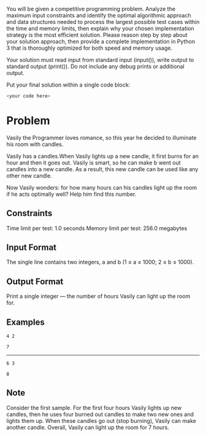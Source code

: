 You will be given a competitive programming problem.
Analyze the maximum input constraints and identify the optimal algorithmic approach and data structures needed to process the largest possible test cases within the time and memory limits, then explain why your chosen implementation strategy is the most efficient solution. Please reason step by step about your solution approach, then provide a complete implementation in Python 3 that is thoroughly optimized for both speed and memory usage.

Your solution must read input from standard input (input()), write output to standard output (print()).
Do not include any debug prints or additional output.

Put your final solution within a single code block:
```python
<your code here>
```

# Problem

Vasily the Programmer loves romance, so this year he decided to illuminate his room with candles.

Vasily has a candles.When Vasily lights up a new candle, it first burns for an hour and then it goes out. Vasily is smart, so he can make b went out candles into a new candle. As a result, this new candle can be used like any other new candle.

Now Vasily wonders: for how many hours can his candles light up the room if he acts optimally well? Help him find this number.

## Constraints
Time limit per test: 1.0 seconds
Memory limit per test: 256.0 megabytes

## Input Format
The single line contains two integers, a and b (1 ≤ a ≤ 1000; 2 ≤ b ≤ 1000).

## Output Format
Print a single integer — the number of hours Vasily can light up the room for.

## Examples
```input
4 2
```
```output
7
```
-----
```input
6 3
```
```output
8
```

## Note
Consider the first sample. For the first four hours Vasily lights up new candles, then he uses four burned out candles to make two new ones and lights them up. When these candles go out (stop burning), Vasily can make another candle. Overall, Vasily can light up the room for 7 hours.
